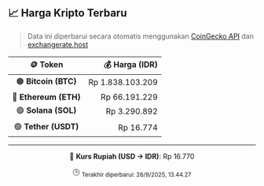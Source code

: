 

<!-- HARGA_KRIPTO -->
## 📈 Harga Kripto Terbaru

> Data ini diperbarui secara otomatis menggunakan [CoinGecko API](https://www.coingecko.com/) dan [exchangerate.host](https://exchangerate.host/)

<div align="center">

| 🪙 Token | 💰 Harga (IDR) |
|:------:|---------------:|
| 🟠 **Bitcoin (BTC)**   | Rp 1.838.103.209 |
| 🔵 **Ethereum (ETH)**  | Rp 66.191.229 |
| 🟣 **Solana (SOL)**    | Rp 3.290.892 |
| 🟢 **Tether (USDT)**   | Rp 16.774 |

---

💱 **Kurs Rupiah (USD → IDR)**: Rp 16.770

🕒 <sub>Terakhir diperbarui: 26/9/2025, 13.44.27</sub>

</div>
<!-- /HARGA_KRIPTO -->